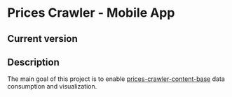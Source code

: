 # Prices Crawler - Mobile App

## Current version

## Description

The main goal of this project is to enable [prices-crawler-content-base](https://github.com/prices-crawler/content-base)
data consumption and visualization.
